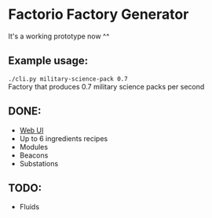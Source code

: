 # Factorio Factory Generator
It's a working prototype now ^^

## Example usage:
`./cli.py military-science-pack 0.7`  
Factory that produces 0.7 military science packs per second

## DONE:
- [Web UI](https://randacek.dev/s/f/ffglive)
- Up to 6 ingredients recipes
- Modules
- Beacons
- Substations

## TODO:
- Fluids
